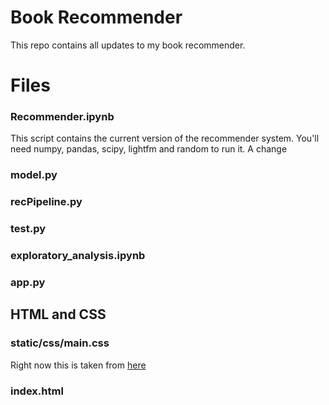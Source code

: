 # Book Recommender

This repo contains all updates to my book recommender. 

# Files

### Recommender.ipynb

This script contains the current version of the recommender system. You'll need numpy, pandas, scipy, lightfm and random to run it. A change

### model.py

### recPipeline.py

### test.py

### exploratory_analysis.ipynb

### app.py

## HTML and CSS

### static/css/main.css

Right now this is taken from [here](https://github.com/bradtraversy/python_feedback_app)

### index.html

